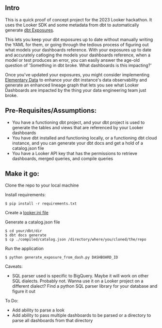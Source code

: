 ## Intro

This is a quick proof of concept project for the 2023 Looker hackathon. It uses the Looker SDK and some metadata from dbt to automatically generate [dbt Exposures](https://docs.getdbt.com/docs/build/exposures).

This lets you keep your dbt exposures up to date without manually writing the YAML for them, or going through the tedious process of figuring out what models your dashboards reference. With your exposures up to date and accurately catloging the models your dashboards reference, when a model or test produces an error, you can easily answer the age-old question of 'Something in dbt broke. What dashboards is this impacting?' 

Once you've updated your exposures, you might consider implementing [Elementary Data](https://github.com/elementary-data/elementary) to enhance your dbt instance's data observability and generate an enhanced lineage graph that lets you see what Looker Dashboards are impacted by the thing your data engineering team just broke.

## Pre-Requisites/Assumptions:

- You have a functioning dbt project, and your dbt project is used to generate the tables and views that are referenced by your Looker dashboards
- You have dbt installed and functioning locally, or a functioning dbt cloud instance, and you can generate your dbt docs and get a hold of a catalog.json file
- You have a Looker API key that has the permissions to retrieve dashboards, merged queries, and compile queries

## Make it go:

Clone the repo to your local machine

Install requirements:

```
$ pip install -r requirements.txt
```
Create a [looker.ini file](https://developers.looker.com/api/getting-started)

Generate a catalog.json file

```
$ cd your/dbt/dir
$ dbt docs generate
$ cp ./compiled/catalog.json /directory/where/you/cloned/the/repo

```
Run the application

```
$ python generate_exposure_from_dash.py DASHBOARD_ID

```
Caveats:

- SQL parser used is specific to BigQuery. Maybe it will work on other SQL dialects. Probably not. Wanna use it on a Looker project on a different dialect? Find a python SQL parser library for your database and figure it out

To Do: 

- Add ability to parse a look
- Add ability to pass multiple dashboards to be parsed or a directory to parse all dashboards from that directory
